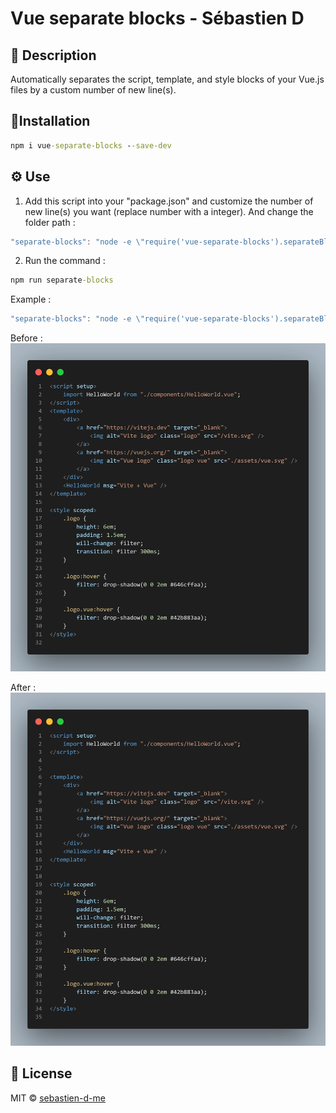# Vue separate blocks - Sébastien D
## 📖 Description
Automatically separates the script, template, and style blocks of your Vue.js files by a custom number of new line(s).


## 📜Installation
```cmd
npm i vue-separate-blocks --save-dev
```


## ⚙️ Use
1. Add this script into your "package.json" and customize the number of new line(s) you want (replace number with a integer). And change the folder path : 
```javascript
"separate-blocks": "node -e \"require('vue-separate-blocks').separateBlocks(number, folder)\""
```

2. Run the command :
```cmd
npm run separate-blocks
```

Example :
```javascript
"separate-blocks": "node -e \"require('vue-separate-blocks').separateBlocks(2, 'src')\""
```

Before :
<img alt="Before command" src="images/before.webp">

After :
<img alt="After command" src="images/after.webp">


## 📝 License
MIT © [sebastien-d-me](https://github.com/sebastien-d-me)
